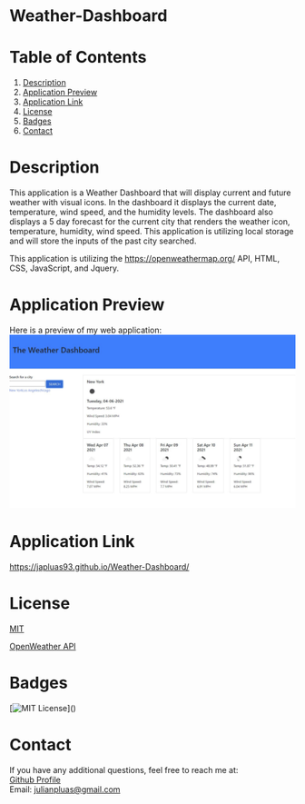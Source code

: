 # Weather-Dashboard

# Table of Contents

1. [Description](#Description)
2. [Application Preview](#Application-Preview)
3. [Application Link](#Application-Link)
4. [License](#License)
5. [Badges](#Badges)
6. [Contact](#Contact)

# Description

This application is a Weather Dashboard that will display current and future weather with visual icons. In the dashboard it displays the current date, temperature, wind speed, and the humidity levels. The dashboard also displays a 5 day forecast for the current city that renders the weather icon, temperature, humidity, wind speed. This application is utilizing local storage and will store the inputs of the past city searched.

This application is utilizing the https://openweathermap.org/ API, HTML, CSS, JavaScript, and Jquery.

# Application Preview

Here is a preview of my web application:  
![apppreview](Assets/weather-dashboard.JPG)

# Application Link

https://japluas93.github.io/Weather-Dashboard/

# License

[MIT](https://choosealicense.com/licenses/mit/)

[OpenWeather API](https://openweathermap.org/api)

# Badges

[![MIT License](https://img.shields.io/apm/l/atomic-design-ui.svg?)]()

# Contact

If you have any additional questions, feel free to reach me at:  
[Github Profile](https://github.com/Japluas93)  
Email: [julianpluas@gmail.com]()
